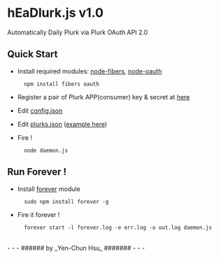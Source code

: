 hEaDlurk.js v1.0
================

Automatically Daily Plurk via Plurk OAuth API 2.0

Quick Start
-----------
* Install required modules: [node-fibers](https://github.com/laverdet/node-fibers), [node-oauth](https://github.com/ciaranj/node-oauth)

        npm install fibers oauth

* Register a pair of Plurk APP(consumer) key & secret at [here](http://www.plurk.com/PlurkApp/register)

* Edit [config.json](https://github.com/headhsu2568/headlurk.js/blob/master/config.json)

* Edit [plurks.json](https://github.com/headhsu2568/headlurk.js/blob/master/plurks.json) ([example here](https://github.com/headhsu2568/headlurk.js/blob/master/examples/plurks.json))

* Fire !

        node daemon.js

Run Forever !
-------------
* Install [forever](https://github.com/nodejitsu/forever) module
 
        sudo npm install forever -g

* Fire it forever !

        forever start -l forever.log -e err.log -o out.log daemon.js

<br />
- - -
###### by _Yen-Chun Hsu_ #######
- - -
